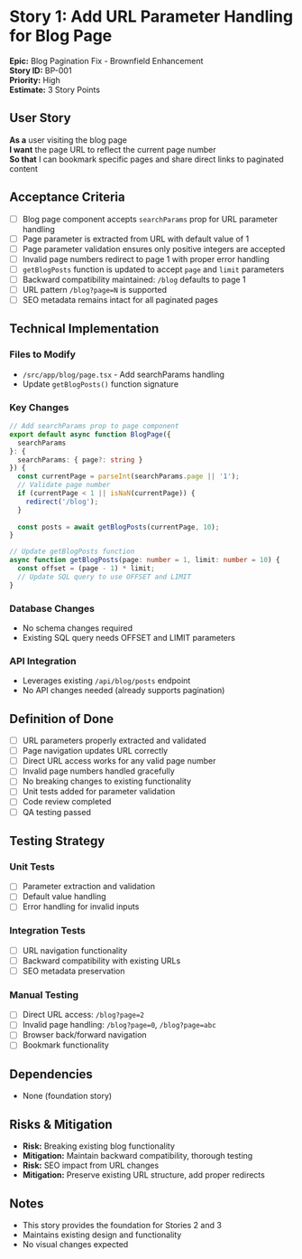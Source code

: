 # Story 1: Add URL Parameter Handling for Blog Page

**Epic:** Blog Pagination Fix - Brownfield Enhancement  
**Story ID:** BP-001  
**Priority:** High  
**Estimate:** 3 Story Points

## User Story

**As a** user visiting the blog page  
**I want** the page URL to reflect the current page number  
**So that** I can bookmark specific pages and share direct links to paginated content

## Acceptance Criteria

- [ ] Blog page component accepts `searchParams` prop for URL parameter handling
- [ ] Page parameter is extracted from URL with default value of 1
- [ ] Page parameter validation ensures only positive integers are accepted
- [ ] Invalid page numbers redirect to page 1 with proper error handling
- [ ] `getBlogPosts` function is updated to accept `page` and `limit` parameters
- [ ] Backward compatibility maintained: `/blog` defaults to page 1
- [ ] URL pattern `/blog?page=N` is supported
- [ ] SEO metadata remains intact for all paginated pages

## Technical Implementation

### Files to Modify
- `/src/app/blog/page.tsx` - Add searchParams handling
- Update `getBlogPosts()` function signature

### Key Changes
```typescript
// Add searchParams prop to page component
export default async function BlogPage({ 
  searchParams 
}: { 
  searchParams: { page?: string } 
}) {
  const currentPage = parseInt(searchParams.page || '1');
  // Validate page number
  if (currentPage < 1 || isNaN(currentPage)) {
    redirect('/blog');
  }
  
  const posts = await getBlogPosts(currentPage, 10);
}

// Update getBlogPosts function
async function getBlogPosts(page: number = 1, limit: number = 10) {
  const offset = (page - 1) * limit;
  // Update SQL query to use OFFSET and LIMIT
}
```

### Database Changes
- No schema changes required
- Existing SQL query needs OFFSET and LIMIT parameters

### API Integration
- Leverages existing `/api/blog/posts` endpoint
- No API changes needed (already supports pagination)

## Definition of Done
- [ ] URL parameters properly extracted and validated
- [ ] Page navigation updates URL correctly
- [ ] Direct URL access works for any valid page number
- [ ] Invalid page numbers handled gracefully
- [ ] No breaking changes to existing functionality
- [ ] Unit tests added for parameter validation
- [ ] Code review completed
- [ ] QA testing passed

## Testing Strategy

### Unit Tests
- [ ] Parameter extraction and validation
- [ ] Default value handling
- [ ] Error handling for invalid inputs

### Integration Tests
- [ ] URL navigation functionality
- [ ] Backward compatibility with existing URLs
- [ ] SEO metadata preservation

### Manual Testing
- [ ] Direct URL access: `/blog?page=2`
- [ ] Invalid page handling: `/blog?page=0`, `/blog?page=abc`
- [ ] Browser back/forward navigation
- [ ] Bookmark functionality

## Dependencies
- None (foundation story)

## Risks & Mitigation
- **Risk:** Breaking existing blog functionality
- **Mitigation:** Maintain backward compatibility, thorough testing
- **Risk:** SEO impact from URL changes
- **Mitigation:** Preserve existing URL structure, add proper redirects

## Notes
- This story provides the foundation for Stories 2 and 3
- Maintains existing design and functionality
- No visual changes expected